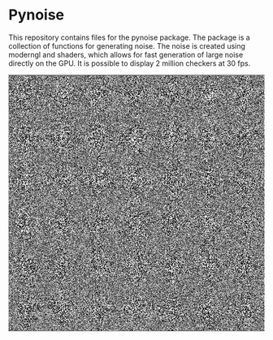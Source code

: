 # Pynoise
This repository contains files for the pynoise package. The package is a collection of functions for generating noise. 
The noise is created using moderngl and shaders, which allows for fast generation of large noise directly on the GPU.
It is possible to display 2 million checkers at 30 fps. 


![Noise](noise.PNG)
